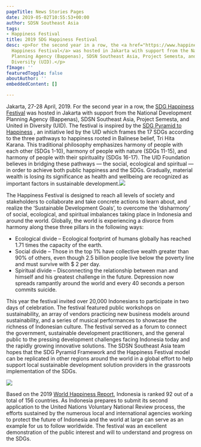 ```yaml
---
pageTitle: News Stories Pages
date: 2019-05-02T10:55:53+00:00
author: SDSN Southeast Asia
tags:
- Happiness Festival
title: 2019 SDG Happiness Festival
desc: <p>For the second year in a row, the <a href="https://www.happinessfestival.id/">SDG
  Happiness Festival</a> was hosted in Jakarta with support from the National Development
  Planning Agency (Bappenas), SDSN Southeast Asia, Project Semesta, and United in
  Diversity (UID).</p>
fImage: ''
featuredToggle: false
aboutAuthor: ''
embeddedContent: []

---
```

Jakarta, 27-28 April, 2019. For the second year in a row, the [SDG Happiness Festival](https://www.happinessfestival.id/) was hosted in Jakarta with support from the National Development Planning Agency (Bappenas), SDSN Southeast Asia, Project Semesta, and United in Diversity (UID). The festival is inspired by the [SDG Pyramid to Happiness](http://www.sdgpyramid.org/) , an initiative led by the UID which frames the 17 SDGs according to the three pathways to happiness rooted in Balinese belief, Tri Hita Karana. This traditional philosophy emphasizes harmony of people with each other (SDGs 1-10), harmony of people with nature (SDGs 11-15), and harmony of people with their spirituality (SDGs 16-17). The UID Foundation believes in bridging these pathways — the social, ecological and spiritual — in order to achieve both public happiness and the SDGs. Gradually, material wealth is losing its significance as health and wellbeing are recognized as important factors in sustainable development.![](/uploads/happiness-festival-sdg-boxes.jpg)

The Happiness Festival is designed to reach all levels of society and stakeholders to collaborate and take concrete actions to learn about, and realize the ‘Sustainable Development Goals’, to overcome the ‘disharmony’ of social, ecological, and spiritual imbalances taking place in Indonesia and around the world. Globally, the world is experiencing a divorce from harmony along these three pillars in the following ways:

* Ecological divide – Ecological footprint of humans globally has reached 1.71 times the capacity of the earth.
* Social divide – Those in the top 1% have collective wealth greater than 90% of others, even though 2.5 billion people live below the poverty line and must survive with $ 2 per day.
* Spiritual divide – Disconnecting the relationship between man and himself and his greatest challenge in the future. Depression now spreads rampantly around the world and every 40 seconds a person commits suicide.

This year the festival invited over 20,000 Indonesians to participate in two days of celebration. The festival featured public workshops on sustainability, an array of vendors practicing new business models around sustainability, and a series of musical performances to showcase the richness of Indonesian culture. The festival served as a forum to connect the government, sustainable development practitioners, and the general public to the pressing development challenges facing Indonesia today and the rapidly growing innovative solutions. The SDSN Southeast Asia team hopes that the SDG Pyramid Framework and the Happiness Festival model can be replicated in other regions around the world in a global effort to help support local sustainable development solution providers in the grassroots implementation of the SDGs.

![](/uploads/happinessfestival-2019.jpg)

Based on the 2019 [World Happiness Report](https://worldhappiness.report/ed/2019/), Indonesia is ranked 92 out of a total of 156 countries. As Indonesia prepares to submit its second application to the United Nations Voluntary National Review process, the efforts sustained by the numerous local and international agencies working to protect the future of Indonesia and the world at large can serve as an example for us to follow worldwide. The festival was an excellent demonstration of the public interest and will to understand and progress on the SDGs.